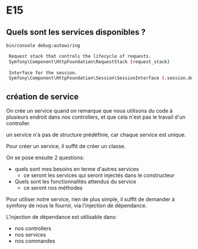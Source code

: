 # E15

## Quels sont les services disponibles ?

```bash
bin/console debug:autowiring

 Request stack that controls the lifecycle of requests.
 Symfony\Component\HttpFoundation\RequestStack (request_stack)
 
 Interface for the session.
 Symfony\Component\HttpFoundation\Session\SessionInterface (.session.do-not-use) - deprecated
```

## création de service

On crée un service quand on remarque que nous utilisons du code à plusieurs endroit dans nos controllers, et que cela n'est pas le travail d'un controller.

un service n'a pas de structure prédéfinie, car chaque service est unique.

Pour créer un service, il suffit de créer un classe.

On se pose ensuite 2 questions:

* quels sont mes besoins en terme d'autres services
  * ce seront les services qui seront injectés dans le constructeur
* Quels sont les fonctionnalités attendus du service
  * ce seront nos méthodes

Pour utiliser notre service, rien de plus simple, il suffit de demander à symfony de nous le fournir, via l'injection de dépendance.

L'injection de dépendance est utilisable dans:

* nos controllers
* nos services
* nos commandes
